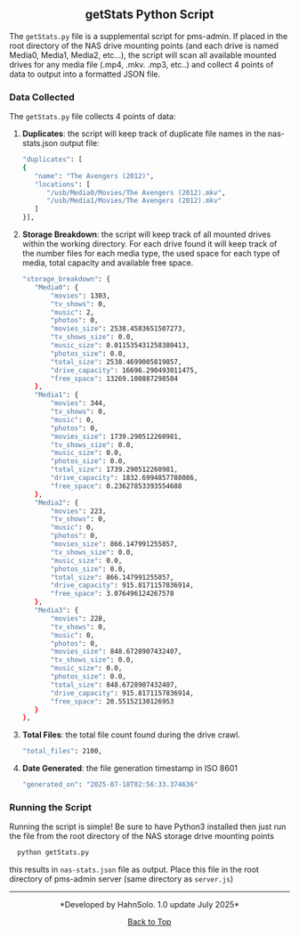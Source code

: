 ## <center>getStats Python Script</center>

The `getStats.py` file is a supplemental script for pms-admin. If placed in the root directory of the NAS drive mounting points (and each drive is named Media0, Media1, Media2, etc...), the script will scan all available mounted drives for any media file (.mp4, .mkv. .mp3, etc..) and collect 4 points of data to output into a formatted JSON file. 

### Data Collected

The `getStats.py` file collects 4 points of data:
1. **Duplicates**: the script will keep track of duplicate file names in the nas-stats.json output file:
   ```bash
   "duplicates": [
   {
      "name": "The Avengers (2012)",
      "locations": [
         "/usb/Media0/Movies/The Avengers (2012).mkv",
         "/usb/Media1/Movies/The Avengers (2012).mkv"
      ]
   }],
   ```
2. **Storage Breakdown**: the script will keep track of all mounted drives within the working directory. For each drive found it will keep track of the number files for each media type, the used space for each type of media, total capacity and available free space.
   ```bash
   "storage_breakdown": {
      "Media0": {
          "movies": 1303,
          "tv_shows": 0,
          "music": 2,
          "photos": 0,
          "movies_size": 2538.4583651507273,
          "tv_shows_size": 0.0,
          "music_size": 0.011535431258380413,
          "photos_size": 0.0,
          "total_size": 2538.4699005819857,
          "drive_capacity": 16696.290493011475,
          "free_space": 13269.100887298584
      },
      "Media1": {
          "movies": 344,
          "tv_shows": 0,
          "music": 0,
          "photos": 0,
          "movies_size": 1739.290512260981,
          "tv_shows_size": 0.0,
          "music_size": 0.0,
          "photos_size": 0.0,
          "total_size": 1739.290512260981,
          "drive_capacity": 1832.6994857788086,
          "free_space": 0.23627853393554688
      },
      "Media2": {
          "movies": 223,
          "tv_shows": 0,
          "music": 0,
          "photos": 0,
          "movies_size": 866.147991255857,
          "tv_shows_size": 0.0,
          "music_size": 0.0,
          "photos_size": 0.0,
          "total_size": 866.147991255857,
          "drive_capacity": 915.8171157836914,
          "free_space": 3.076496124267578
      },
      "Media3": {
          "movies": 228,
          "tv_shows": 0,
          "music": 0,
          "photos": 0,
          "movies_size": 848.6728907432407,
          "tv_shows_size": 0.0,
          "music_size": 0.0,
          "photos_size": 0.0,
          "total_size": 848.6728907432407,
          "drive_capacity": 915.8171157836914,
          "free_space": 20.55152130126953
      }
   },
   ```
3. **Total Files**: the total file count found during the drive crawl.
   ```bash
   "total_files": 2100,
   ```
4. **Date Generated**: the file generation timestamp in ISO 8601
   ```bash
   "generated_on": "2025-07-18T02:56:33.374636"
   ```
   
### Running the Script

Running the script is simple! Be sure to have Python3 installed then just run the file from the root directory of the NAS storage drive mounting points
   ```bash
     python getStats.py
   ```
this results in `nas-stats.json` file as output. Place this file in the root directory of pms-admin server (same directory as `server.js`)

---

<center>*Developed by HahnSolo. 1.0 update July 2025*</center>

[<center>Back to Top</center>](#getStats-Python-Script)